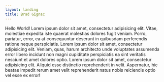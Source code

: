 ```yaml
---
layout: landing
title: Brad Gignac
---
```


Hello World! Lorem ipsum dolor sit amet, consectetur adipisicing elit. Vitae, molestiae expedita iste quaerat molestias dolores fugit veniam. Porro, pariatur, error, ea at consequuntur deserunt in quibusdam perferendis ratione neque perspiciatis. Lorem ipsum dolor sit amet, consectetur adipisicing elit. Veniam, quas, harum architecto unde voluptates assumenda error libero incidunt non magni cupiditate perspiciatis ea sint veritatis nesciunt et amet dolores optio. Lorem ipsum dolor sit amet, consectetur adipisicing elit. Aliquid esse distinctio reprehenderit in velit. Aspernatur, hic beatae impedit rerum amet velit reprehenderit natus nobis reiciendis optio vel esse ex error!
